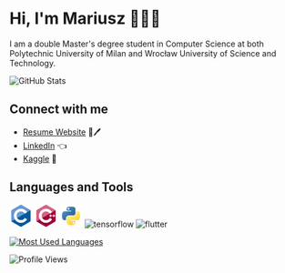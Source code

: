 # Hi, I'm Mariusz 👋:man_technologist:

I am a double Master's degree student in Computer Science at both Polytechnic University of Milan and Wrocław University of Science and Technology.

![GitHub Stats](https://github-readme-stats.vercel.app/api?username=Nexer8&show_icons=true&locale=en&theme=slateorange&hide_title=true&count_private=true)

## Connect with me

- [Resume Website](https://nexer8.github.io/resume/) :open_book::pen:
- [LinkedIn](https://linkedin.com/in/mariusz-wiśniewski-230126180) :point_left:
- [Kaggle](https://kaggle.com/mariuszwiniewski) :orange_book:

## Languages and Tools

<img src="https://raw.githubusercontent.com/devicons/devicon/master/icons/c/c-original.svg" alt="c" width="40" height="40"/> <img src="https://raw.githubusercontent.com/devicons/devicon/master/icons/cplusplus/cplusplus-original.svg" alt="cplusplus" width="40" height="40"/> <img src="https://raw.githubusercontent.com/devicons/devicon/master/icons/python/python-original.svg" alt="python" width="40" height="40"/> <img src="https://www.vectorlogo.zone/logos/tensorflow/tensorflow-icon.svg" alt="tensorflow" width="40" height="40"/> <img src="https://www.vectorlogo.zone/logos/flutterio/flutterio-icon.svg" alt="flutter" width="40" height="40"/>

[![Most Used Languages](https://github-readme-stats.vercel.app/api/top-langs/?username=Nexer8&theme=slateorange&hide=jupyter%20notebook&layout=compact&lang_count=5&count_private=true)](https://github.com/anuraghazra/github-readme-stats)

![Profile Views](https://komarev.com/ghpvc/?username=Nexer8&label=Profile%20views&color=0e75b6&style=flat&color=orange)
